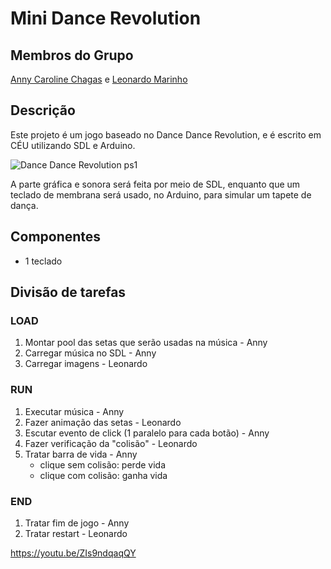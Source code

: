 # Mini Dance Revolution

## Membros do Grupo
[Anny Caroline Chagas](https://github.com/AnnyCaroline/reativos) e [Leonardo Marinho](https://github.com/Leo-Lima-Mar/reativos)

## Descrição

Este projeto é um jogo baseado no Dance Dance Revolution, e é escrito em CÉU utilizando SDL e Arduino.

![Dance Dance Revolution ps1](https://68.media.tumblr.com/aa72eb1c81b9209a6406f93df343960f/tumblr_ndg16wIDv71qd4q8ao1_500.gif)

A parte gráfica e sonora será feita por meio de SDL, enquanto que um teclado de membrana será usado, no Arduino, para simular um tapete de dança.

## Componentes
- 1 teclado

## Divisão de tarefas

### LOAD
1) Montar pool das setas que serão usadas na música - Anny
2) Carregar música no SDL - Anny
3) Carregar imagens - Leonardo

### RUN
1) Executar música - Anny
2) Fazer animação das setas - Leonardo
3) Escutar evento de click (1 paralelo para cada botão) - Anny
4) Fazer verificação da "colisão" - Leonardo
5) Tratar barra de vida - Anny
	- clique sem colisão: perde vida
	- clique com colisão: ganha vida

### END
1) Tratar fim de jogo - Anny
2) Tratar restart - Leonardo

https://youtu.be/ZIs9ndqaqQY
